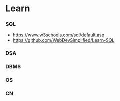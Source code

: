 # Learn  

### SQL
- https://www.w3schools.com/sql/default.asp
- https://github.com/WebDevSimplified/Learn-SQL

### DSA

### DBMS

### OS

### CN